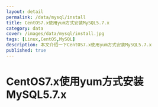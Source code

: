 ```yaml
---
layout: detail
permalink: /data/mysql/install
title: CentOS7.x使用yum方式安装MySQL5.7.x
category: data
cover: /images/data/mysql/install.jpg
tags: [Linux,CentOS,MySQL]
description: 本文介绍一下CentOS7.x使用yum方式安装MySQL5.7.x
published: true
---
```

# CentOS7.x使用yum方式安装MySQL5.7.x

